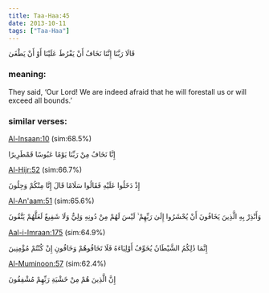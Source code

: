 ```yaml
---
title: Taa-Haa:45
date: 2013-10-11
tags: ["Taa-Haa"]
---
```

قَالَا رَبَّنَا إِنَّنَا نَخَافُ أَنْ يَفْرُطَ عَلَيْنَا أَوْ أَنْ يَطْغَىٰ
### meaning: 
They said, ‘Our Lord! We are indeed afraid that he will forestall us or will exceed all bounds.’
### similar verses: 

[Al-Insaan:10](/76/10) (sim:68.5%)

إِنَّا نَخَافُ مِنْ رَبِّنَا يَوْمًا عَبُوسًا قَمْطَرِيرًا

[Al-Hijr:52](/15/52) (sim:66.7%)

إِذْ دَخَلُوا عَلَيْهِ فَقَالُوا سَلَامًا قَالَ إِنَّا مِنْكُمْ وَجِلُونَ

[Al-An'aam:51](/6/51) (sim:65.6%)

وَأَنْذِرْ بِهِ الَّذِينَ يَخَافُونَ أَنْ يُحْشَرُوا إِلَىٰ رَبِّهِمْ ۙ لَيْسَ لَهُمْ مِنْ دُونِهِ وَلِيٌّ وَلَا شَفِيعٌ لَعَلَّهُمْ يَتَّقُونَ

[Aal-i-Imraan:175](/3/175) (sim:64.9%)

إِنَّمَا ذَٰلِكُمُ الشَّيْطَانُ يُخَوِّفُ أَوْلِيَاءَهُ فَلَا تَخَافُوهُمْ وَخَافُونِ إِنْ كُنْتُمْ مُؤْمِنِينَ

[Al-Muminoon:57](/23/57) (sim:62.4%)

إِنَّ الَّذِينَ هُمْ مِنْ خَشْيَةِ رَبِّهِمْ مُشْفِقُونَ
